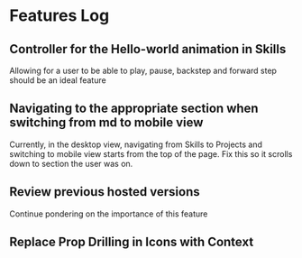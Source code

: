 # Features Log

## Controller for the Hello-world animation in Skills
Allowing for a user to be able to play, pause, backstep and forward step should be an ideal feature

## Navigating to the appropriate section when switching from md to mobile view
Currently, in the desktop view, navigating from Skills to Projects and switching to mobile view starts from the top of the page. Fix this so it scrolls down to section the user was on.

## Review previous hosted versions
Continue pondering on the importance of this feature

## Replace Prop Drilling in Icons with Context
